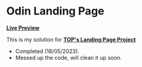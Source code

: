 # Odin Landing Page
__[Live Preview](https://1paramveer.github.io/odin-landing-page/)__

This is my solution for __[TOP's Landing Page Project](https://www.theodinproject.com/lessons/foundations-landing-page)__


- Completed (18/05/2023).
- Messed up the code, will clean it up soon.
